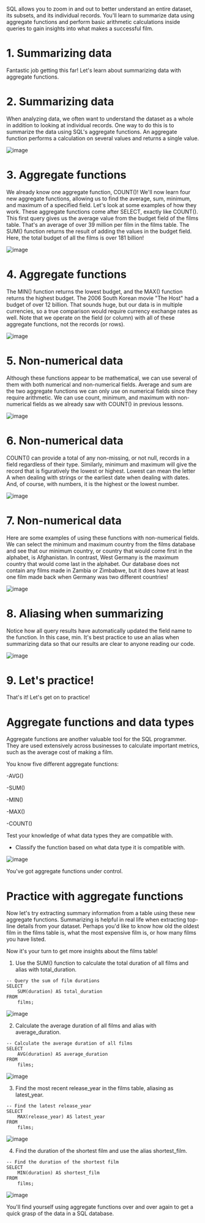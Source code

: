 SQL allows you to zoom in and out to better understand an entire dataset, its subsets, and its individual records. You'll learn to summarize data using aggregate functions and perform basic arithmetic calculations inside queries to gain insights into what makes a successful film.

# 1. Summarizing data

Fantastic job getting this far! Let's learn about summarizing data with aggregate functions.

# 2. Summarizing data

When analyzing data, we often want to understand the dataset as a whole in addition to looking at individual records. One way to do this is to summarize the data using SQL's aggregate functions. An aggregate function performs a calculation on several values and returns a single value.

![image](https://github.com/artempohribnyi/datacamp/assets/113499718/38a73c40-b261-477c-9eac-5fcd3465a064)

# 3. Aggregate functions

We already know one aggregate function, COUNT()! We'll now learn four new aggregate functions, allowing us to find the average, sum, minimum, and maximum of a specified field. Let's look at some examples of how they work. These aggregate functions come after SELECT, exactly like COUNT(). This first query gives us the average value from the budget field of the films table. That's an average of over 39 million per film in the films table. The SUM() function returns the result of adding the values in the budget field. Here, the total budget of all the films is over 181 billion!

![image](https://github.com/artempohribnyi/datacamp/assets/113499718/b6b2aba4-96ae-4dc6-b25f-f8b96a40e047)

# 4. Aggregate functions

The MIN() function returns the lowest budget, and the MAX() function returns the highest budget. The 2006 South Korean movie "The Host" had a budget of over 12 billion. That sounds huge, but our data is in multiple currencies, so a true comparison would require currency exchange rates as well. Note that we operate on the field (or column) with all of these aggregate functions, not the records (or rows).

![image](https://github.com/artempohribnyi/datacamp/assets/113499718/c44455c9-719d-44d0-b7cc-b85d9e6b61ad)

# 5. Non-numerical data

Although these functions appear to be mathematical, we can use several of them with both numerical and non-numerical fields. Average and sum are the two aggregate functions we can only use on numerical fields since they require arithmetic. We can use count, minimum, and maximum with non-numerical fields as we already saw with COUNT() in previous lessons.

![image](https://github.com/artempohribnyi/datacamp/assets/113499718/e8231988-80d5-428c-870f-96efd8db92f1)

# 6. Non-numerical data

COUNT() can provide a total of any non-missing, or not null, records in a field regardless of their type. Similarly, minimum and maximum will give the record that is figuratively the lowest or highest. Lowest can mean the letter A when dealing with strings or the earliest date when dealing with dates. And, of course, with numbers, it is the highest or the lowest number.

![image](https://github.com/artempohribnyi/datacamp/assets/113499718/e6557554-b4ea-48c4-8d6f-30eb01a9c03a)

# 7. Non-numerical data

Here are some examples of using these functions with non-numerical fields. We can select the minimum and maximum country from the films database and see that our minimum country, or country that would come first in the alphabet, is Afghanistan. In contrast, West Germany is the maximum country that would come last in the alphabet. Our database does not contain any films made in Zambia or Zimbabwe, but it does have at least one film made back when Germany was two different countries!

![image](https://github.com/artempohribnyi/datacamp/assets/113499718/b988847d-1a3e-4be2-ab06-502d917de082)

# 8. Aliasing when summarizing

Notice how all query results have automatically updated the field name to the function. In this case, min. It's best practice to use an alias when summarizing data so that our results are clear to anyone reading our code.

![image](https://github.com/artempohribnyi/datacamp/assets/113499718/f85506f6-fc7a-4546-b5d8-f69c7afb71fa)

# 9. Let's practice!

That's it! Let's get on to practice!

# Aggregate functions and data types

Aggregate functions are another valuable tool for the SQL programmer. They are used extensively across businesses to calculate important metrics, such as the average cost of making a film.

You know five different aggregate functions:

-AVG()

-SUM()

-MIN()

-MAX()

-COUNT()

Test your knowledge of what data types they are compatible with.

* Classify the function based on what data type it is compatible with.

![image](https://github.com/artempohribnyi/datacamp/assets/113499718/99c1d33b-dfc4-4b26-b5a8-532dc1dc9979)

You've got aggregate functions under control.

# Practice with aggregate functions

Now let's try extracting summary information from a table using these new aggregate functions. Summarizing is helpful in real life when extracting top-line details from your dataset. Perhaps you'd like to know how old the oldest film in the films table is, what the most expensive film is, or how many films you have listed.

Now it's your turn to get more insights about the films table!

1. Use the SUM() function to calculate the total duration of all films and alias with total_duration.

```
-- Query the sum of film durations
SELECT
    SUM(duration) AS total_duration
FROM
    films;
```

![image](https://github.com/artempohribnyi/datacamp/assets/113499718/5332c902-b79c-4702-9905-61e7dcfbcde6)

2. Calculate the average duration of all films and alias with average_duration.

```
-- Calculate the average duration of all films
SELECT
    AVG(duration) AS average_duration
FROM
    films;
```

![image](https://github.com/artempohribnyi/datacamp/assets/113499718/a50b0068-4509-45cc-a956-bdefbec84fc1)

3. Find the most recent release_year in the films table, aliasing as latest_year.

```
-- Find the latest release_year
SELECT
    MAX(release_year) AS latest_year
FROM
    films;
```

![image](https://github.com/artempohribnyi/datacamp/assets/113499718/ea3eb9da-fce2-4069-82a9-c6826a68155a)

4. Find the duration of the shortest film and use the alias shortest_film.

```
-- Find the duration of the shortest film
SELECT
    MIN(duration) AS shortest_film
FROM
    films;
```

![image](https://github.com/artempohribnyi/datacamp/assets/113499718/9936bf12-9f94-486c-a6f7-76a38072cfe9)

You'll find yourself using aggregate functions over and over again to get a quick grasp of the data in a SQL database.




